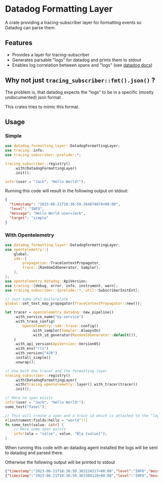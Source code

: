 # Datadog Formatting Layer

A crate providing a tracing-subscriber layer for formatting events so Datadog can parse them.

## Features

- Provides a layer for tracing-subscriber
- Generates parsable "logs" for datadog and prints them to stdout
- Enables log correlation between spans and "logs" (see [datadog docs](https://docs.datadoghq.com/tracing/other_telemetry/connect_logs_and_traces/))

## Why not just `tracing_subscriber::fmt().json()` ?

The problem is, that datadog expects the "logs" to be in a specific (mostly undocumented) json format.

This crates tries to mimic this format.

## Usage

### Simple

```rust
use datadog_formatting_layer::DatadogFormattingLayer;
use tracing::info;
use tracing_subscriber::prelude::*;

tracing_subscriber::registry()
    .with(DatadogFormattingLayer)
    .init();

info!(user = "Jack", "Hello World!");
```

Running this code will result in the following output on stdout:

```json
{
  "timestamp": "2023-06-21T10:36:50.364874878+00:00",
  "level": "INFO",
  "message": "Hello World user=Jack",
  "target": "simple"
}
```

### With Opentelemetry

```rust
use datadog_formatting_layer::DatadogFormattingLayer;
use opentelemetry::{
    global,
    sdk::{
        propagation::TraceContextPropagator,
        trace::{RandomIdGenerator, Sampler},
    },
};
use opentelemetry_datadog::ApiVersion;
use tracing::{debug, error, info, instrument, warn};
use tracing_subscriber::{prelude::*, util::SubscriberInitExt};

// Just some otel boilerplate
global::set_text_map_propagator(TraceContextPropagator::new());

let tracer = opentelemetry_datadog::new_pipeline()
    .with_service_name("my-service")
    .with_trace_config(
        opentelemetry::sdk::trace::config()
            .with_sampler(Sampler::AlwaysOn)
            .with_id_generator(RandomIdGenerator::default()),
    )
    .with_api_version(ApiVersion::Version05)
    .with_env("rls")
    .with_version("420")
    .install_simple()
    .unwrap();

// Use both the tracer and the formatting layer
tracing_subscriber::registry()
    .with(DatadogFormattingLayer)
    .with(tracing_opentelemetry::layer().with_tracer(tracer))
    .init();

// Here no span exists
info!(user = "Jack", "Hello World!");
some_test("fasel");

// This will create a span and a trace id which is attached to the "logs"
#[instrument(fields(hello = "world"))]
fn some_test(value: &str) {
    // Here some span exists
    info!(ola = "salve", value, "Bla {value}");
}
```

When running this code with an datadog agent installed the logs will be sent to datadog
and parsed there.

Otherwise the following output will be printed to stdout

```json
{"timestamp":"2023-06-21T10:36:50.363224217+00:00","level":"INFO","message":"Hello World! user=Jack","target":"otel"}
{"timestamp":"2023-06-21T10:36:50.363384118+00:00","level":"INFO","message":"Bla fasel user=Jack ola=salve value=Fasel hello=world","target":"otel","dd.trace_id":0,"dd.span_id":10201226522570980512}
```
